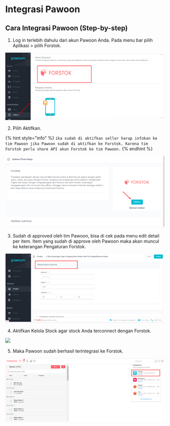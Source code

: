 # Integrasi Pawoon

## Cara Integrasi Pawoon \(Step-by-step\)

1. Log in terlebih dahulu dari akun Pawoon Anda. Pada menu bar pilih Aplikasi &gt; pilih Forstok.

![](../../../.gitbook/assets/image%20%282%29.png)

2. Pilih Aktifkan.

{% hint style="info" %}
`ika sudah di aktifkan seller harap infokan ke tim Pawoon jika Pawoon sudah di aktifkan ke Forstok. Karena tim Forstok perlu share API akun Forstok ke tim Pawoon.`
{% endhint %}

![](../../../.gitbook/assets/image%20%28130%29.png)

3. Sudah di approved oleh tim Pawoon, bisa di cek pada menu edit detail per item. Item yang sudah di approve oleh Pawoon maka akan muncul ke keterangan Pengaturan Forstok.

![](../../../.gitbook/assets/image%20%28224%29.png)

4. Aktifkan Kelola Stock agar stock Anda terconnect dengan Forstok.

![](https://s3.amazonaws.com/cdn.freshdesk.com/data/helpdesk/attachments/production/48083730172/original/CkjOMP6fgMShgUZEekvudiaWFJL99H-XcA.png?1611763015)

5. Maka Pawoon sudah berhasil terintegrasi ke Forstok.

![](../../../.gitbook/assets/image%20%28154%29.png)



